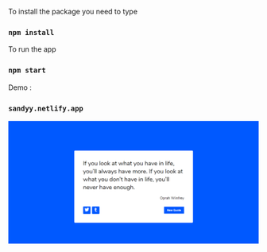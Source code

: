 
To install the package you need to type
### `npm install`

To run the app
### `npm start`

Demo : 
### `sandyy.netlify.app`

![contact form](./randomquote.png)


